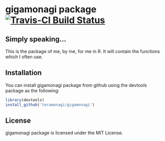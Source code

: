 # gigamonagi package [![Travis-CI Build Status](https://travis-ci.org/teramonagi/gigamonagi.svg?branch=master)](https://travis-ci.org/teramonagi/gigamonagi)

## Simply speaking...

This is the package of me, by me, for me in R. It will contain the functions which I often use.

## Installation

You can install gigamonagi package from github using the devtools package as the following:

```r
library(devtools)
install_github('teramonagi/gigamonagi')
```

## License
gigamonagi package is licensed under the MIT License.
